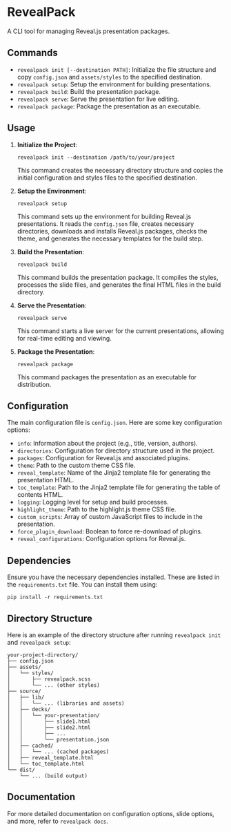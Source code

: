 # RevealPack

A CLI tool for managing Reveal.js presentation packages.

## Commands

- `revealpack init [--destination PATH]`: Initialize the file structure and copy `config.json` and `assets/styles` to the specified destination.
- `revealpack setup`: Setup the environment for building presentations.
- `revealpack build`: Build the presentation package.
- `revealpack serve`: Serve the presentation for live editing.
- `revealpack package`: Package the presentation as an executable.

## Usage

1. **Initialize the Project**:
    ```
    revealpack init --destination /path/to/your/project
    ```

    This command creates the necessary directory structure and copies the initial configuration and styles files to the specified destination.

2. **Setup the Environment**:
    ```
    revealpack setup
    ```

    This command sets up the environment for building Reveal.js presentations. It reads the `config.json` file, creates necessary directories, downloads and installs Reveal.js packages, checks the theme, and generates the necessary templates for the build step.

3. **Build the Presentation**:
    ```
    revealpack build
    ```

    This command builds the presentation package. It compiles the styles, processes the slide files, and generates the final HTML files in the build directory.

4. **Serve the Presentation**:
    ```
    revealpack serve
    ```

    This command starts a live server for the current presentations, allowing for real-time editing and viewing.

5. **Package the Presentation**:
    ```
    revealpack package
    ```

    This command packages the presentation as an executable for distribution.

## Configuration

The main configuration file is `config.json`. Here are some key configuration options:

- `info`: Information about the project (e.g., title, version, authors).
- `directories`: Configuration for directory structure used in the project.
- `packages`: Configuration for Reveal.js and associated plugins.
- `theme`: Path to the custom theme CSS file.
- `reveal_template`: Name of the Jinja2 template file for generating the presentation HTML.
- `toc_template`: Path to the Jinja2 template file for generating the table of contents HTML.
- `logging`: Logging level for setup and build processes.
- `highlight_theme`: Path to the highlight.js theme CSS file.
- `custom_scripts`: Array of custom JavaScript files to include in the presentation.
- `force_plugin_download`: Boolean to force re-download of plugins.
- `reveal_configurations`: Configuration options for Reveal.js.

## Dependencies

Ensure you have the necessary dependencies installed. These are listed in the `requirements.txt` file. You can install them using:

```
pip install -r requirements.txt
```

## Directory Structure

Here is an example of the directory structure after running `revealpack init` and `revealpack setup`:

```
your-project-directory/
├── config.json
├── assets/
│   └── styles/
│       ├── revealpack.scss
│       └── ... (other styles)
├── source/
│   ├── lib/
│   │   └── ... (libraries and assets)
│   ├── decks/
│   │   └── your-presentation/
│   │       ├── slide1.html
│   │       ├── slide2.html
│   │       ├── ...
│   │       └── presentation.json
│   ├── cached/
│   │   └── ... (cached packages)
│   ├── reveal_template.html
│   └── toc_template.html
└── dist/
    └── ... (build output)
```

## Documentation

For more detailed documentation on configuration options, slide options, and more, refer to `revealpack docs`.